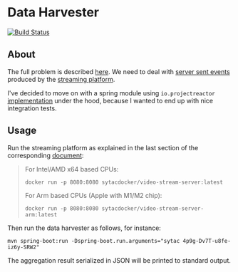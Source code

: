 # Data Harvester

[![Build Status](https://github.com/Sytac-DevCase/Java-antivoland/workflows/build/badge.svg)](https://github.com/Sytac-DevCase/Java-antivoland/actions/workflows/build.yml)

## About

The full problem is described [here](devcase-streaming-readme-main/README.md). We need to deal with [server sent events](https://en.wikipedia.org/wiki/Server-sent_events) produced by the [streaming platform](devcase-streaming-readme-main/StreamingPlatform.md).

I've decided to move on with a spring module using `io.projectreactor` [implementation](https://projectreactor.io/docs/core/release/reference/index.html) under the hood, because I wanted to end up with nice integration tests.

## Usage

Run the streaming platform as explained in the last section of the corresponding [document](devcase-streaming-readme-main/StreamingPlatform.md):

> For Intel/AMD x64 based CPUs:
> 
> ```shell
> docker run -p 8080:8080 sytacdocker/video-stream-server:latest
> ```
> 
> For Arm based CPUs (Apple with M1/M2 chip):
> 
> ```shell
> docker run -p 8080:8080 sytacdocker/video-stream-server-arm:latest
> ```

Then run the data harvester as follows, for instance:

```shell
mvn spring-boot:run -Dspring-boot.run.arguments="sytac 4p9g-Dv7T-u8fe-iz6y-SRW2"
```

The aggregation result serialized in JSON will be printed to standard output.